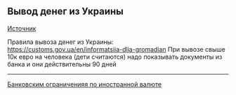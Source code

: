 ## Вывод денег из Украины
[Источник](https://t.me/canada_finances/84187)

Правила вывоза денег из Украины: https://customs.gov.ua/en/informatsiia-dlia-gromadian 
При вывозе свыше 10к евро на человека (дети считаются) надо показывать документы из банка и они действительны 90 дней

---

[Банковским ограниченияя по иностранной валюте](https://promo.bank.gov.ua/fin-defense/#section-8)
